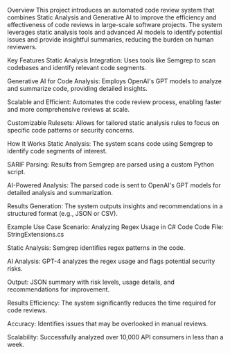 Overview
This project introduces an automated code review system that combines Static Analysis and Generative AI to improve the efficiency and effectiveness of code reviews in large-scale software projects. The system leverages static analysis tools and advanced AI models to identify potential issues and provide insightful summaries, reducing the burden on human reviewers.

Key Features
Static Analysis Integration: Uses tools like Semgrep to scan codebases and identify relevant code segments.

Generative AI for Code Analysis: Employs OpenAI's GPT models to analyze and summarize code, providing detailed insights.

Scalable and Efficient: Automates the code review process, enabling faster and more comprehensive reviews at scale.

Customizable Rulesets: Allows for tailored static analysis rules to focus on specific code patterns or security concerns.

How It Works
Static Analysis: The system scans code using Semgrep to identify code segments of interest.

SARIF Parsing: Results from Semgrep are parsed using a custom Python script.

AI-Powered Analysis: The parsed code is sent to OpenAI's GPT models for detailed analysis and summarization.

Results Generation: The system outputs insights and recommendations in a structured format (e.g., JSON or CSV).

Example Use Case
Scenario: Analyzing Regex Usage in C# Code
Code File: StringExtensions.cs

Static Analysis: Semgrep identifies regex patterns in the code.

AI Analysis: GPT-4 analyzes the regex usage and flags potential security risks.

Output: JSON summary with risk levels, usage details, and recommendations for improvement.

Results
Efficiency: The system significantly reduces the time required for code reviews.

Accuracy: Identifies issues that may be overlooked in manual reviews.

Scalability: Successfully analyzed over 10,000 API consumers in less than a week.

